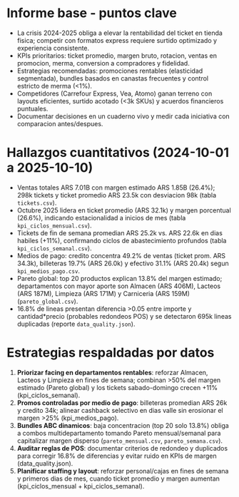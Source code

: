 # Informe base - puntos clave
- La crisis 2024-2025 obliga a elevar la rentabilidad del ticket en tienda fisica; competir con formatos express requiere surtido optimizado y experiencia consistente.
- KPIs prioritarios: ticket promedio, margen bruto, rotacion, ventas en promocion, merma, conversion a compradores y fidelidad.
- Estrategias recomendadas: promociones rentables (elasticidad segmentada), bundles basados en canastas frecuentes y control estricto de merma (<1%).
- Competidores (Carrefour Express, Vea, Atomo) ganan terreno con layouts eficientes, surtido acotado (<3k SKUs) y acuerdos financieros puntuales.
- Documentar decisiones en un cuaderno vivo y medir cada iniciativa con comparacion antes/despues.

# Hallazgos cuantitativos (2024-10-01 a 2025-10-10)
- Ventas totales ARS 7.01B con margen estimado ARS 1.85B (26.4%); 298k tickets y ticket promedio ARS 23.5k con desviacion 98k (tabla `tickets.csv`).
- Octubre 2025 lidera en ticket promedio (ARS 32.1k) y margen porcentual (26.6%), indicando estacionalidad a inicios de mes (tabla `kpi_ciclos_mensual.csv`).
- Tickets de fin de semana promedian ARS 25.2k vs. ARS 22.6k en dias habiles (+11%), confirmando ciclos de abastecimiento profundos (tabla `kpi_ciclos_semanal.csv`).
- Medios de pago: credito concentra 49.2% de ventas (ticket prom. ARS 34.3k), billeteras 19.7% (ARS 26.0k) y efectivo 31.1% (ARS 20.4k) segun `kpi_medios_pago.csv`.
- Pareto global: top 20 productos explican 13.8% del margen estimado; departamentos con mayor aporte son Almacen (ARS 406M), Lacteos (ARS 187M), Limpieza (ARS 171M) y Carniceria (ARS 159M) (`pareto_global.csv`).
- 16.8% de lineas presentan diferencia >0.05 entre importe y cantidad*precio (probables redondeos POS) y se detectaron 695k lineas duplicadas (reporte `data_quality.json`).

# Estrategias respaldadas por datos
1. **Priorizar facing en departamentos rentables**: reforzar Almacen, Lacteos y Limpieza en fines de semana; combinan >50% del margen estimado (Pareto global) y los tickets sabado-domingo crecen +11% (kpi_ciclos_semanal).
2. **Promos controladas por medio de pago**: billeteras promedian ARS 26k y credito 34k; alinear cashback selectivo en dias valle sin erosionar el margen >25% (kpi_medios_pago).
3. **Bundles ABC dinamicos**: baja concentracion (top 20 solo 13.8%) obliga a combos multidepartamento tomando Pareto mensual/semanal para capitalizar margen disperso (`pareto_mensual.csv`, `pareto_semana.csv`).
4. **Auditar reglas de POS**: documentar criterios de redondeo y duplicados para corregir 16.8% de diferencias y evitar ruido en KPIs de margen (data_quality.json).
5. **Planificar staffing y layout**: reforzar personal/cajas en fines de semana y primeros dias de mes, cuando ticket promedio y margen aumentan (kpi_ciclos_mensual + kpi_ciclos_semanal).